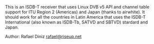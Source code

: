 This is an ISDB-T receiver that uses Linux DVB v5 API and channel table
support for ITU Region 2 (Americas) and Japan (thanks to airwhite).
It should work for all the countries in Latin America that uses the ISDB-T
International (also known as ISDB-Tb, SATVD and SBTVD) stardard and Japan.

Author: Rafael Diniz <rafael@riseup.net>
